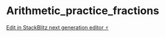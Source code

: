 # Arithmetic_practice_fractions

[Edit in StackBlitz next generation editor ⚡️](https://stackblitz.com/~/github.com/hiyabh/Arithmetic_practice_fractions)